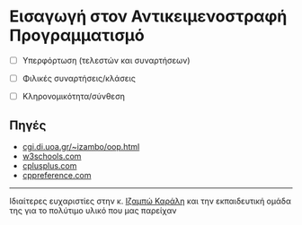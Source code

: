 # Εισαγωγή στον Αντικειμενοστραφή Προγραμματισμό


- [ ] Υπερφόρτωση (τελεστών και συναρτήσεων)
- [ ] Φιλικές συναρτήσεις/κλάσεις
- [ ] Κληρονομικότητα/σύνθεση


## Πηγές
* [cgi.di.uoa.gr/~izambo/oop.html](https://cgi.di.uoa.gr/~izambo/oop.html)
* [w3schools.com](https://www.w3schools.com)
* [cplusplus.com](https://cplusplus.com)
* [cppreference.com](https://en.cppreference.com/w/)

---

Ιδιαίτερες ευχαριστίες στην κ. [Ιζαμπώ Καράλη](https://cgi.di.uoa.gr/~izambo/GR.html) και την εκπαιδευτική ομάδα της για το πολύτιμο υλικό που μας παρείχαν
